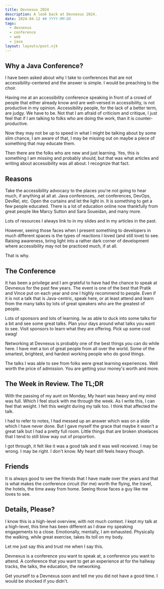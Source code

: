 ```yaml
---
title: Devnexus 2024
description: A look back at Devnexus 2024.
date: 2024-04-12 ## YYYY-MM-DD
tags:
  - devnexus
  - conference
  - web
  - java
layout: layouts/post.njk
---
```


## Why a Java Conference?

I have been asked about why I take to conferences that are not accessibility-centered and the answer is simple. I would be preaching to the choir.

Having me at an accessibility conference speaking in front of a crowd of people that either already know and are well-versed in accessibility, is not productive in my opinion. Accessibility people, for the lack of a better term, are judgy. We have to be. Not that I am afraid of criticism and critique, I just feel that if I am talking to folks who are doing the work, than it is counter-productive.

Now they may not be up to speed in what I might be talking about by some slim chance, I am aware of that, I may be missing out on maybe a piece of something that may educate them.

Then there are the folks who are new and just learning. Yes, this is something I am missing and probably should, but that was what articles and writing about accessibility was all about. I recognize that fact.

## Reasons

Take the accessibility advocacy to the places you're not going to hear much, if anything at all at. Java conferences, .net conferences, DevOps, DevRel, etc. Open the curtains and let the light in. It is something to get a few people educated. There is a lot of education online now thankfully from great people like Marcy Sutton and Sara Soueidan, and many more.

Lots of resources I always link to in my slides and in my articles in the past.

However, seeing those faces when I present something to developers in much different spaces is the types of reactions I loved (and still love) to see. Raising awareness, bring light into a rather dark corner of development where accessibility may not be practiced much, if at all.

That is why.

## The Conference

It has been a privilege and I am grateful to have had the chance to speak at Devnexus for the past few years. The event is one of the best that Pratik and Vince put on each year and one I highly recommend to people. Even if it is not a talk that is Java-centric, speak here, or at least attend and learn from the many talks by lots of great speakers who are the greatest of people.

Lots of sponsors and lots of learning. Iw as able to duck into some talks for a bit and see some great talks. Plan your days around what talks you want to see. Visit sponsors to learn what they are offering. Pick up some cool swag!

Networking at Devnexus is probably one of the best things you can do while here. I have met a ton of great people from all over the world. Some of the smartest, brightest, and hardest working people who do good things.

The talks I was able to see from folks were great learning experiences. Well worth the price of admission. You are getting your money's worth and more.

## The Week in Review. The TL;DR

With the passing of my aunt on Monday, My heart was heavy and my mind was full. Which I feel stuck with me through the week. As I write this, I can feel that weight. I felt this weight during my talk too. I think that affected the talk.

I had to refer to notes, I had messed up an answer which was on a slide which I have never done. But I gave myself the grace that maybe it wasn't a great talk but I had a pretty full room. Little things that are broken shoelaces that I tend to still blow way out of proportion.

I got through, it felt like it was a good talk and it was well received. I may be wrong. I may be right. I don't know. My heart still feels heavy though.

## Friends

It is always good to see the friends that I have made over the years and that is what makes the conference circuit (for me) worth the flying, the travel, the hotels, the time away from home. Seeing those faces a guy like me loves to see.

## Details, Please?

I know this is a high-level overview, with not much context. I kept my talk at a high-level, this time has been different as I draw my speaking engagements to a close. Emotionally, mentally, I am exhausted. Physically the walking, while great exercise, takes its toll on my body.

Let me just say this and trust me when I say this.

Devnexus is a conference you want to speak at, a conference you want to attend. A conference that you want to get an experience at for the hallway tracks, the talks, the education, the networking.

Get yourself to a Devnexus soon and tell me you did not have a good time. I would be shocked if you didn't.
